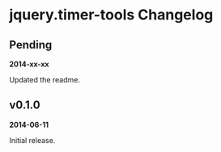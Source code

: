 # jquery.timer-tools Changelog

## Pending

**2014-xx-xx**

Updated the readme.


## v0.1.0

**2014-06-11**

Initial release.
